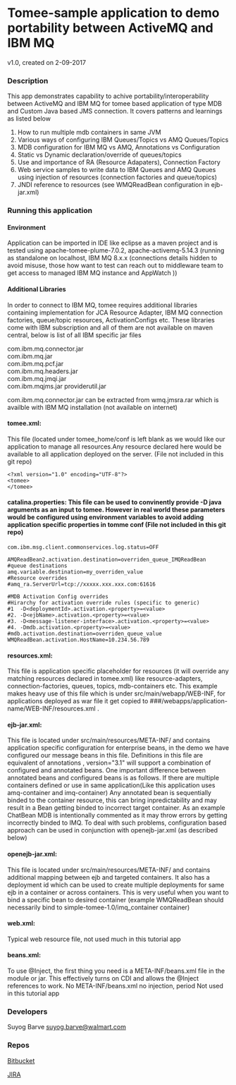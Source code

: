 # Tomee-sample application to demo portability between ActiveMQ and IBM MQ
v1.0, created on 2-09-2017

### Description
This app demonstrates capability to achive portability/interoperability between ActiveMQ and IBM MQ for tomee based application of type MDB and Custom Java based JMS connection. It covers patterns and learnings as listed below

1. How to run multiple mdb containers in same JVM
2. Various ways of configuring IBM Queues/Topics vs AMQ Queues/Topics 
3. MDB configuration for IBM MQ vs AMQ, Annotations vs Configuration
4. Static vs Dynamic declaration/override of queues/topics
5. Use and importance of RA (Resource Adapaters), Connection Factory
6. Web service samples to write data to IBM Queues and AMQ Queues using injection of resources (connection factories and queue/topics)
7. JNDI reference to resources (see WMQReadBean configuration in ejb-jar.xml)


### Running this application
#### Environment
Application can be imported in IDE like eclipse as a maven project and is tested using apache-tomee-plume-7.0.2, apache-activemq-5.14.3 (running as standalone on localhost, IBM MQ 8.x.x (connections details hidden to avoid misuse, those how want to test can reach out to middleware team to get access to managed IBM MQ instance and AppWatch ))

#### Additional Libraries
In order to connect to IBM MQ, tomee requires additional libraries containing implementation for JCA Resource Adapter, IBM MQ connection factories, queue/topic resources, ActivationConfigs etc. These libraries come with IBM subscription and all of them are not available on maven central, below is list of all IBM specific jar files

com.ibm.mq.connector.jar  
com.ibm.mq.jar      
com.ibm.mq.pcf.jar   
com.ibm.mq.headers.jar    
com.ibm.mq.jmqi.jar   
com.ibm.mqjms.jar
providerutil.jar

com.ibm.mq.connector.jar can be extracted from wmq.jmsra.rar which is availble with IBM MQ installation (not available on internet)

#### tomee.xml: 
This file (located under tomee_home/conf is left blank as we would like our application to manage all resources.Any resource declared here would be available to all application deployed on the server.
(File not included in this git repo)
```
<?xml version="1.0" encoding="UTF-8"?>
<tomee>
</tomee>
```

#### catalina.properties: This file can be used to convinently provide -D java arguments as an input to tomee. However in real world these parameters would be configured using environment variables to avoid adding application specific properties in tomme conf (File not included in this git repo)

```
com.ibm.msg.client.commonservices.log.status=OFF

AMQReadBean2.activation.destination=overriden_queue_IMQReadBean
#queue destinations
amq.variable.destination=my_overriden_value
#Resource overrides
#amq_ra.ServerUrl=tcp://xxxxx.xxx.xxx.com:61616

#MDB Activation Config overrides
#Hirarchy for activation override rules (specific to generic)
#1  -D<deploymentId>.activation.<property>=<value>
#2. -D<ejbName>.activation.<property>=<value>
#3. -D<message-listener-interface>.activation.<property>=<value>
#4. -Dmdb.activation.<property>=<value>
#mdb.activation.destination=overriden_queue_value
WMQReadBean.activation.HostName=10.234.56.789
```

#### resources.xml: 
This file is application specific placeholder for resources (it will override any matching resources declared in tomee.xml) like resource-adapters, connection-factories, queues, topics, mdb-containers etc.
This example makes heavy use of this file which is under src/main/webapp/WEB-INF, for applications deployed as war file it get copied to ###/webapps/application-name/WEB-INF/resources.xml .

#### ejb-jar.xml: 
This file is located under src/main/resources/META-INF/  and contains application specific configuration for enterprise beans, in the demo we have configured our message beans in this file. Definitions in this file are equivalent of annotations , version="3.1" will support a combination of configured and annotated beans. One important difference between annotated beans and configured beans is as follows. If there are multiple containers defined or use in same application(Like this application uses amq-container and imq-container)
Any annotated bean is sequentially binded to the container resource, this can bring inpredictability and may result in a Bean getting binded to incorrect target container. As an example ChatBean MDB is intentionally commented as it may throw errors by getting incorrectly binded to IMQ. To deal with such problems, configuration based approach can be used in conjunction with openejb-jar.xml (as described below)

#### openejb-jar.xml: 
This file is located under src/main/resources/META-INF/  and contains additional mapping between ejb and targeted containers. It also has a deployment id which can be used to create multiple deployments for same ejb in a container or across containers. This is very useful when you want to bind a specific bean to desired container (example WMQReadBean should necessarily bind to simple-tomee-1.0/imq_container container)

#### web.xml: 
Typical web resource file, not used much in this tutorial app

#### beans.xml: 
To use @Inject, the first thing you need is a META-INF/beans.xml file in the module or jar. This effectively turns on CDI and allows the @Inject references to work. No META-INF/beans.xml no injection, period
Not used in this tutorial app


### Developers
  Suyog Barve <suyog.barve@walmart.com>

### Repos
  
  [Bitbucket](https://vcm.wal-mart.com/users/sbarve/repos/simple-tomee)
  
  [JIRA](https://tracker.wal-mart.com/)
	
